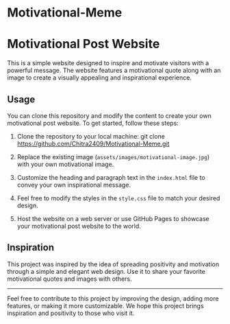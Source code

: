 # Motivational-Meme

# Motivational Post Website

This is a simple website designed to inspire and motivate visitors with a powerful message. The website features a motivational quote along with an image to create a visually appealing and inspirational experience.

## Usage

You can clone this repository and modify the content to create your own motivational post website. To get started, follow these steps:

1. Clone the repository to your local machine:
   git clone https://github.com/Chitra2409/Motivational-Meme.git

3. Replace the existing image (`assets/images/motivational-image.jpg`) with your own motivational image.

4. Customize the heading and paragraph text in the `index.html` file to convey your own inspirational message.

5. Feel free to modify the styles in the `style.css` file to match your desired design.

6. Host the website on a web server or use GitHub Pages to showcase your motivational post website to the world.

## Inspiration

This project was inspired by the idea of spreading positivity and motivation through a simple and elegant web design. Use it to share your favorite motivational quotes and images with others.

---

Feel free to contribute to this project by improving the design, adding more features, or making it more customizable. We hope this project brings inspiration and positivity to those who visit it.


